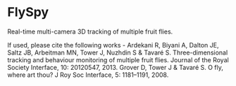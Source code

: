 FlySpy
======
Real-time multi-camera 3D tracking of multiple fruit flies.

If used, please cite the following works -
Ardekani R, Biyani A, Dalton JE, Saltz JB, Arbeitman MN, Tower J, Nuzhdin S & Tavaré S. Three-dimensional tracking and behaviour monitoring of multiple fruit flies. Journal of the Royal Society Interface, 10: 20120547, 2013. 
Grover D, Tower J & Tavaré S. O fly, where art thou? J Roy Soc Interface, 5: 1181–1191, 2008. 
